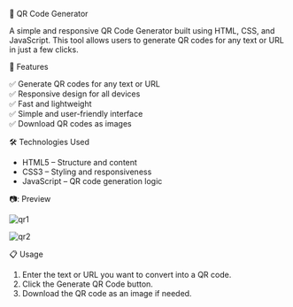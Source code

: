 📱 QR Code Generator

A simple and responsive QR Code Generator built using HTML, CSS, and JavaScript. This tool allows users to generate QR codes for any text or URL in just a few clicks.

 📌 Features

✅ Generate QR codes for any text or URL  
✅ Responsive design for all devices  
✅ Fast and lightweight  
✅ Simple and user-friendly interface  
✅ Download QR codes as images  

🛠️ Technologies Used

- HTML5 – Structure and content
- CSS3 – Styling and responsiveness
- JavaScript – QR code generation logic

 📷: Preview
 
![qr1](https://github.com/user-attachments/assets/4e73db84-9eee-494a-a405-bb002c05a8eb)


![qr2](https://github.com/user-attachments/assets/27fce75a-631c-4ee0-ad1a-8c1b6c735d23)


📋 Usage

1. Enter the text or URL you want to convert into a QR code.  
2. Click the Generate QR Code button.  
3. Download the QR code as an image if needed.





